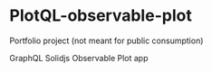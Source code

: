 # PlotQL-observable-plot
Portfolio project (not meant for public consumption)

GraphQL Solidjs Observable Plot app
